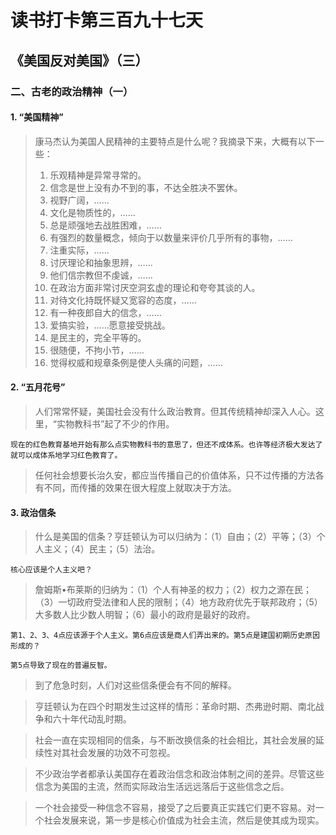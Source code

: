 读书打卡第三百九十七天
===

《美国反对美国》（三）
---

### 二、古老的政治精神（一）

#### 1. “美国精神”

> 康马杰认为美国人民精神的主要特点是什么呢？我摘录下来，大概有以下一些：
> 1. 乐观精神是异常寻常的。
> 2. 信念是世上没有办不到的事，不达全胜决不罢休。
> 3. 视野广阔，……
> 4. 文化是物质性的，……
> 5. 总是顽强地去战胜困难，……
> 6. 有强烈的数量概念，倾向于以数量来评价几乎所有的事物，……
> 7. 注重实际，……
> 8. 讨厌理论和抽象思辨，……
> 9. 他们信宗教但不虔诚，……
> 10. 在政治方面非常讨厌空洞玄虚的理论和夸夸其谈的人。
> 11. 对待文化持既怀疑又宽容的态度，……
> 12. 有一种夜郎自大的信念，……
> 13. 爱搞实验，……愿意接受挑战。
> 14. 是民主的，完全平等的。
> 15. 很随便，不拘小节，……
> 16. 觉得权威和规章条例是使人头痛的问题，……

#### 2. “五月花号”

> 人们常常怀疑，美国社会没有什么政治教育。但其传统精神却深入人心。这里，“实物教科书”起了不少的作用。
```
现在的红色教育基地开始有那么点实物教科书的意思了，但还不成体系。也许等经济极大发达了就可以成体系地学习红色教育了。
```
> 任何社会想要长治久安，都应当传播自己的价值体系，只不过传播的方法各有不同，而传播的效果在很大程度上就取决于方法。

#### 3. 政治信条

> 什么是美国的信条？亨廷顿认为可以归纳为：（1）自由；（2）平等；（3）个人主义；（4）民主；（5）法治。
```
核心应该是个人主义吧？
```
> 詹姆斯•布莱斯的归纳为：（1）个人有神圣的权力；（2）权力之源在民；（3）一切政府受法律和人民的限制；（4）地方政府优先于联邦政府；（5）大多数人比少数人明智；（6）最小的政府是最好的政府。
```
第1、2、3、4点应该源于个人主义。第6点应该是商人们弄出来的。第5点是建国初期历史原因形成的？

第5点导致了现在的普遍反智。
```
> 到了危急时刻，人们对这些信条便会有不同的解释。

> 亨廷顿认为在四个时期发生过这样的情形：革命时期、杰弗逊时期、南北战争和六十年代动乱时期。

> 社会一直在实现相同的信条，与不断改换信条的社会相比，其社会发展的延续性对其社会发展的功效不可忽视。

> 不少政治学者都承认美国存在着政治信念和政治体制之间的差异。尽管这些信念为美国的主流，然而实际政治生活远远落后于这些信念之后。

> 一个社会接受一种信念不容易，接受了之后要真正实践它们更不容易。对一个社会发展来说，第一步是核心价值成为社会主流，然后是使其成为现实。